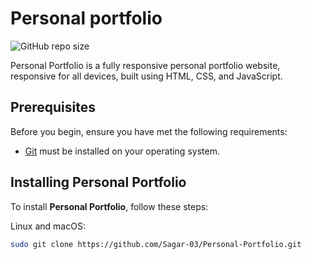 # Personal portfolio

![GitHub repo size](https://img.shields.io/github/repo-size/Sagar-03/Personal-Portfolio)

Personal Portfolio is a fully responsive personal portfolio website, responsive for all devices, built using HTML, CSS, and JavaScript.

<!-- 
![GitHub stars](https://img.shields.io/github/stars/codewithsadee/vcard-personal-portfolio?style=social)
![GitHub forks](https://img.shields.io/github/forks/codewithsadee/vcard-personal-portfolio?style=social)
[![Twitter Follow](https://img.shields.io/twitter/follow/codewithsadee_?style=social)](https://twitter.com/intent/follow?screen_name=codewithsadee_)
[![YouTube Video Views](https://img.shields.io/youtube/views/SoxmIlgf2zM?style=social)](https://youtu.be/SoxmIlgf2zM)
 -->

## Prerequisites

Before you begin, ensure you have met the following requirements:

* [Git](https://git-scm.com/downloads "Download Git") must be installed on your operating system.

## Installing Personal Portfolio

To install **Personal Portfolio**, follow these steps:

Linux and macOS:

```bash
sudo git clone https://github.com/Sagar-03/Personal-Portfolio.git